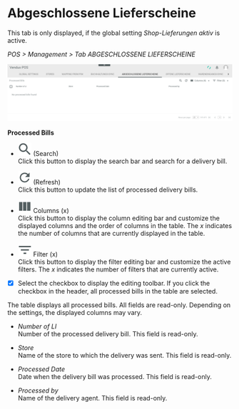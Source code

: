 # Abgeschlossene Lieferscheine

This tab is only displayed, if the global setting *Shop-Lieferungen aktiv* is active.

*POS > Management > Tab ABGESCHLOSSENE LIEFERSCHEINE*

![Abgeschlossene Lieferscheine](../../Assets/Screenshots/POS/Management/AbgeschlosseneLieferscheine/AbgeschlosseneLieferscheine.png "[Abgeschlossene Lieferscheine]")

**Processed Bills**

- ![Search](../../Assets/Icons/Search.png "[Search]") (Search)   
    Click this button to display the search bar and search for a delivery bill.

- ![Refresh](../../Assets/Icons/Refresh01.png "[Refresh]") (Refresh)   
    Click this button to update the list of processed delivery bills.

- ![Columns](../../Assets/Icons/Columns.png "[Columns]") Columns (x)   
    Click this button to display the column editing bar and customize the displayed columns and the order of columns in the table. The *x* indicates the number of columns that are currently displayed in the table.

- ![Filter](../../Assets/Icons/Filter.png "[Filter]") Filter (x)   
    Click this button to display the filter editing bar and customize the active filters. The *x* indicates the number of filters that are currently active.

- [x]    
    Select the checkbox to display the editing toolbar. If you click the checkbox in the header, all processed bills in the table are selected.

The table displays all processed bills. All fields are read-only. Depending on the settings, the displayed columns may vary.

- *Number of LI*   
    Number of the processed delivery bill. This field is read-only.

- *Store*   
    Name of the store to which the delivery was sent. This field is read-only.

- *Processed Date*   
    Date when the delivery bill was processed. This field is read-only.

- *Processed by*   
    Name of the delivery agent. This field is read-only.


[comment]: <> (to be completed)
